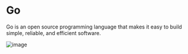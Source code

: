 # Go
Go is an open source programming language that makes it easy to build simple, reliable, and efficient software.

![image](https://user-images.githubusercontent.com/48387196/122319695-59934600-cef7-11eb-929b-954fe524a743.png)


